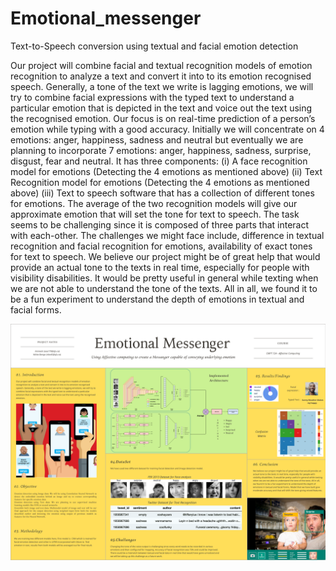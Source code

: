 # Emotional_messenger
Text-to-Speech conversion using textual and facial emotion detection

Our project will combine facial and textual recognition models of emotion recognition to analyze a text and convert it into to its emotion recognised speech. Generally, a tone of the text we write is lagging emotions, we will try to combine facial expressions with the typed text to understand a particular emotion that is depicted in the text and voice out the text using the recognised emotion. Our focus is on real-time prediction of a person’s emotion while typing with a good accuracy. Initially we will concentrate on 4 emotions: anger, happiness, sadness and neutral but eventually we are planning to incorporate 7 emotions: anger, happiness, sadness, surprise, disgust, fear and neutral. It has three components: (i) A face recognition model for emotions (Detecting the 4 emotions as mentioned above) (ii) Text Recognition model for emotions (Detecting the 4 emotions as mentioned above) (iii) Text to speech software that has a collection of different tones for emotions. The average of the two recognition models will give our approximate emotion that will set the tone for text to speech. The task seems to be challenging since it is composed of three parts that interact with each-other. The challenges we might face include, difference in textual recognition and facial recognition for emotions, availability of exact tones for text to speech. We believe our project might be of great help that would provide an actual tone to the texts in real time, especially for people with visibility disabilities. It would be pretty useful in general while texting when we are not able to understand the tone of the texts. All in all, we found it to be a fun experiment to understand the depth of emotions in textual and facial forms.

![alt text](https://github.com/animeshrockn/Emotional_messenger/blob/master/bb.png?raw=true)
